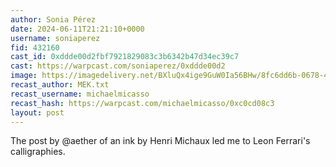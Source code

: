 ```yaml
---
author: Sonia Pérez
date: 2024-06-11T21:21:10+0000
username: soniaperez
fid: 432160
cast_id: 0xddde00d2fbf7921829083c3b6342b47d34ec39c7
cast: https://warpcast.com/soniaperez/0xddde00d2
image: https://imagedelivery.net/BXluQx4ige9GuW0Ia56BHw/8fc6dd6b-0678-4a46-9ac5-4dd96dfe4e00/original
recast_author: MEK.txt
recast_username: michaelmicasso
recast_hash: https://warpcast.com/michaelmicasso/0xc0cd08c3
layout: post
---
```

The post by @aether  of an ink by Henri Michaux led me to Leon Ferrari's calligraphies.  

<img src='https://imagedelivery.net/BXluQx4ige9GuW0Ia56BHw/8fc6dd6b-0678-4a46-9ac5-4dd96dfe4e00/original' alt='' referrerpolicy='no-referrer'/>